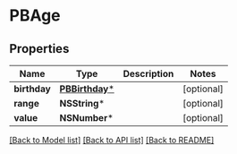 # PBAge

## Properties
Name | Type | Description | Notes
------------ | ------------- | ------------- | -------------
**birthday** | [**PBBirthday***](PBBirthday.md) |  | [optional] 
**range** | **NSString*** |  | [optional] 
**value** | **NSNumber*** |  | [optional] 

[[Back to Model list]](../README.md#documentation-for-models) [[Back to API list]](../README.md#documentation-for-api-endpoints) [[Back to README]](../README.md)


